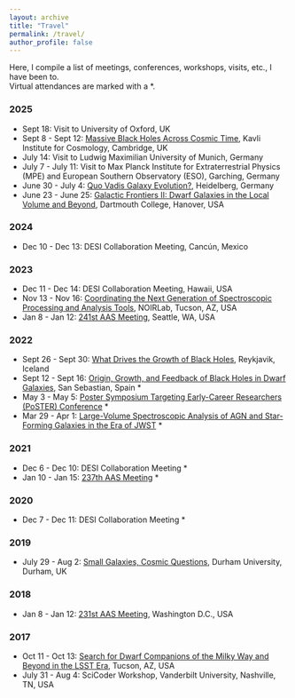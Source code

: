 ```yaml
---
layout: archive
title: "Travel"
permalink: /travel/
author_profile: false
---
```


Here, I compile a list of meetings, conferences, workshops, visits, etc., I have been to.  <br/>
Virtual attendances are marked with a *.

### 2025
* Sept 18: Visit to University of Oxford, UK
* Sept 8 - Sept 12: [Massive Black Holes Across Cosmic Time](https://sites.google.com/cam.ac.uk/mbh2025), Kavli Institute for Cosmology, Cambridge, UK
* July 14: Visit to Ludwig Maximilian University of Munich, Germany
* July 7 - July 11: Visit to Max Planck Institute for Extraterrestrial Physics (MPE) and European Southern Observatory (ESO), Garching, Germany
* June 30 - July 4: [Quo Vadis Galaxy Evolution?](https://sites.google.com/view/quovadisgalaxyevolution/home), Heidelberg, Germany
* June 23 - June 25: [Galactic Frontiers II: Dwarf Galaxies in the Local Volume and Beyond](https://sites.dartmouth.edu/galactic-frontiers-2025/), Dartmouth College, Hanover, USA

### 2024
* Dec 10 - Dec 13: DESI Collaboration Meeting, Cancún, Mexico

### 2023
* Dec 11 - Dec 14: DESI Collaboration Meeting, Hawaii, USA
* Nov 13 - Nov 16: [Coordinating the Next Generation of Spectroscopic Processing and Analysis Tools](https://noirlab.edu/science/events/websites/coordinating-the-next-generation-of-spectroscopic-processing), NOIRLab, Tucson, AZ, USA
* Jan 8 - Jan 12: [241st AAS Meeting](https://aas.org/meetings/aas241), Seattle, WA, USA

### 2022
* Sept 26 - Sept 30: [What Drives the Growth of Black Holes](https://astro.dur.ac.uk/~xswt42/Growth_of_Black_Holes/index2.php), Reykjavik, Iceland
* Sept 12 - Sept 16: [Origin, Growth, and Feedback of Black Holes in Dwarf Galaxies](http://dwarfbh2022.dipc.org/), San Sebastian, Spain *
* May 3 - May 5: [Poster Symposium Targeting Early-Career Researchers (PoSTER) Conference](https://sites.google.com/view/poster2022) *
* Mar 29 - Apr 1: [Large-Volume Spectroscopic Analysis of AGN and Star-Forming Galaxies in the Era of JWST](https://www.stsci.edu/contents/events/stsci/2022/march/large-volume-spectroscopic-analyses-of-agn-and-star-forming-galaxies-in-the-era-of-jwst) *

### 2021
* Dec 6 - Dec 10: DESI Collaboration Meeting *
* Jan 10 - Jan 15: [237th AAS Meeting](https://aas.org/meetings/aas237) *

### 2020
* Dec 7 - Dec 11: DESI Collaboration Meeting *

### 2019
* July 29 - Aug 2: [Small Galaxies, Cosmic Questions](https://astro.dur.ac.uk/cosmodwarfs/), Durham University, Durham, UK

### 2018
* Jan 8 - Jan 12: [231st AAS Meeting](https://aas.org/meetings/aas231), Washington D.C., USA

### 2017
* Oct 11 - Oct 13: [Search for Dwarf Companions of the Milky Way and Beyond in the LSST Era](https://noirlab.edu/science/events/websites/dwarf-companions), Tucson, AZ, USA
* July 31 - Aug 4: SciCoder Workshop, Vanderbilt University, Nashville, TN, USA
